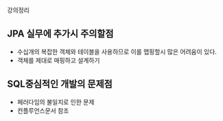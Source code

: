 강의정리
## JPA 실무에 추가시 주의할점
- 수십개의 복잡한 객체와 테이블을 사용하므로 이를 맵핑할시 많은 어려움이 있다.
- 객체를 제대로 매핑하고 설계하기

## SQL중심적인 개발의 문제점 
- 페러다임의 불일치로 인한 문제 
- 컨플루언스문서 참조 

